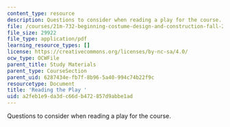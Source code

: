 ```yaml
---
content_type: resource
description: Questions to consider when reading a play for the course.
file: /courses/21m-732-beginning-costume-design-and-construction-fall-2008/a2feb1e9da3dc66db472857d9abbe1ad_play_q.pdf
file_size: 29922
file_type: application/pdf
learning_resource_types: []
license: https://creativecommons.org/licenses/by-nc-sa/4.0/
ocw_type: OCWFile
parent_title: Study Materials
parent_type: CourseSection
parent_uid: 6287434e-fb7f-8b96-5a40-994c74b22f9c
resourcetype: Document
title: 'Reading the Play '
uid: a2feb1e9-da3d-c66d-b472-857d9abbe1ad
---
```

Questions to consider when reading a play for the course.